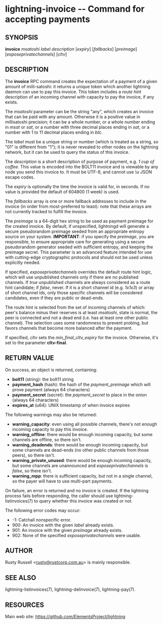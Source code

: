 lightning-invoice -- Command for accepting payments
===================================================

SYNOPSIS
--------

**invoice** *msatoshi* *label* *description* [*expiry*]
[*fallbacks*] [*preimage*] [*exposeprivatechannels*] [*cltv*]

DESCRIPTION
-----------

The **invoice** RPC command creates the expectation of a payment of a
given amount of milli-satoshi: it returns a unique token which another
lightning daemon can use to pay this invoice. This token includes a
*route hint* description of an incoming channel with capacity to pay the
invoice, if any exists.

The *msatoshi* parameter can be the string "any", which creates an
invoice that can be paid with any amount. Otherwise it is a positive value in
millisatoshi precision; it can be a whole number, or a whole number
ending in *msat* or *sat*, or a number with three decimal places ending
in *sat*, or a number with 1 to 11 decimal places ending in *btc*.

The *label* must be a unique string or number (which is treated as a
string, so "01" is different from "1"); it is never revealed to other
nodes on the lightning network, but it can be used to query the status
of this invoice.

The *description* is a short description of purpose of payment, e.g. *1
cup of coffee*. This value is encoded into the BOLT11 invoice and is
viewable by any node you send this invoice to. It must be UTF-8, and
cannot use *\\u* JSON escape codes.

The *expiry* is optionally the time the invoice is valid for, in seconds.
If no value is provided the default of 604800 (1 week) is used.

The *fallbacks* array is one or more fallback addresses to include in
the invoice (in order from most-preferred to least): note that these
arrays are not currently tracked to fulfill the invoice.

The *preimage* is a 64-digit hex string to be used as payment preimage
for the created invoice. By default, if unspecified, lightningd will
generate a secure pseudorandom preimage seeded from an appropriate
entropy source on your system. **IMPORTANT**: if you specify the
*preimage*, you are responsible, to ensure appropriate care for
generating using a secure pseudorandom generator seeded with sufficient
entropy, and keeping the preimage secret. This parameter is an advanced
feature intended for use with cutting-edge cryptographic protocols and
should not be used unless explicitly needed.

If specified, *exposeprivatechannels* overrides the default route hint
logic, which will use unpublished channels only if there are no
published channels. If *true* unpublished channels are always considered
as a route hint candidate; if *false*, never.  If it is a short channel id
(e.g. *1x1x3*) or array of short channel ids, only those specific channels
will be considered candidates, even if they are public or dead-ends.

The route hint is selected from the set of incoming channels of which:
peer's balance minus their reserves is at least *msatoshi*, state is
normal, the peer is connected and not a dead end (i.e. has at least one
other public channel). The selection uses some randomness to prevent
probing, but favors channels that become more balanced after the
payment.

If specified, *cltv* sets the *min_final_cltv_expiry* for the invoice.
Otherwise, it's set to the parameter **cltv-final**.

RETURN VALUE
------------

[comment]: # (GENERATE-FROM-SCHEMA-START)
On success, an object is returned, containing:
- **bolt11** (string): the bolt11 string
- **payment_hash** (hash): the hash of the *payment_preimage* which will prove payment (always 64 characters)
- **payment_secret** (secret): the *payment_secret* to place in the onion (always 64 characters)
- **expires_at** (u64): UNIX timestamp of when invoice expires

The following warnings may also be returned:
- **warning_capacity**: even using all possible channels, there's not enough incoming capacity to pay this invoice.
- **warning_offline**: there would be enough incoming capacity, but some channels are offline, so there isn't.
- **warning_deadends**: there would be enough incoming capacity, but some channels are dead-ends (no other public channels from those peers), so there isn't.
- **warning_private_unused**: there would be enough incoming capacity, but some channels are unannounced and *exposeprivatechannels* is *false*, so there isn't.
- **warning_mpp**: there is sufficient capacity, but not in a single channel, so the payer will have to use multi-part payments.

[comment]: # (GENERATE-FROM-SCHEMA-END)

On failure, an error is returned and no invoice is created. If the
lightning process fails before responding, the caller should use
lightning-listinvoices(7) to query whether this invoice was created or
not.

The following error codes may occur:
- -1: Catchall nonspecific error.
- 900: An invoice with the given *label* already exists.
- 901: An invoice with the given *preimage* already exists.
- 902: None of the specified *exposeprivatechannels* were usable.

AUTHOR
------

Rusty Russell <<rusty@rustcorp.com.au>> is mainly responsible.

SEE ALSO
--------

lightning-listinvoices(7), lightning-delinvoice(7), lightning-pay(7).

RESOURCES
---------

Main web site: <https://github.com/ElementsProject/lightning>

[comment]: # ( SHA256STAMP:834b9d7b84845d423a677662b66b9109b3b8c4b7219a91d98f2817561d68a8cd)
